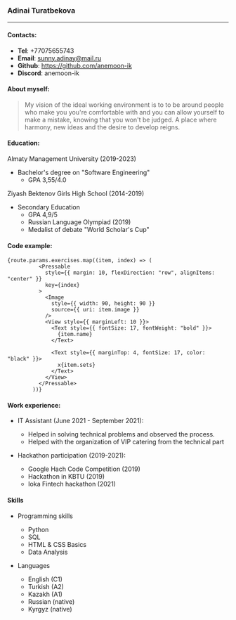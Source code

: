 ### Adinai Turatbekova

---

#### Contacts:

- **Tel**: +77075655743
- **Email**: sunny.adinay@mail.ru
- **Github**: https://github.com/anemoon-ik
- **Discord**: anemoon-ik

#### About myself:

> My vision of the ideal working environment is to to be around people who make you you're comfortable with and you can allow yourself to make a mistake, knowing that you won't be judged. A place where harmony, new ideas and the desire to develop reigns.

#### Education:

Almaty Management University (2019-2023)

- Bachelor's degree on "Software Engineering"
  - GPA 3,55/4.0

Ziyash Bektenov Girls High School (2014-2019)

- Secondary Education
  - GPA 4,9/5
  - Russian Language Olympiad (2019)
  - Medalist of debate "World Scholar's Cup"

#### Code example:

```
{route.params.exercises.map((item, index) => (
          <Pressable
            style={{ margin: 10, flexDirection: "row", alignItems: "center" }}
            key={index}
          >
            <Image
              style={{ width: 90, height: 90 }}
              source={{ uri: item.image }}
            />
            <View style={{ marginLeft: 10 }}>
              <Text style={{ fontSize: 17, fontWeight: "bold" }}>
                {item.name}
              </Text>

              <Text style={{ marginTop: 4, fontSize: 17, color: "black" }}>
                x{item.sets}
              </Text>
            </View>
          </Pressable>
        ))}

```

#### Work experience:

- IT Assistant (June 2021 - September 2021):

  - Helped in solving technical problems and observed the process.
  - Helped with the organization of VIP catering from the technical part

- Hackathon participation (2019-2021):

  - Google Hach Code Competition (2019)
  - Hackathon in KBTU (2019)
  - Ioka Fintech hackathon (2021)

#### Skills

- Programming skills

  - Python
  - SQL
  - HTML & CSS Basics
  - Data Analysis

- Languages
  - English (C1)
  - Turkish (A2)
  - Kazakh (A1)
  - Russian (native)
  - Kyrgyz (native)

